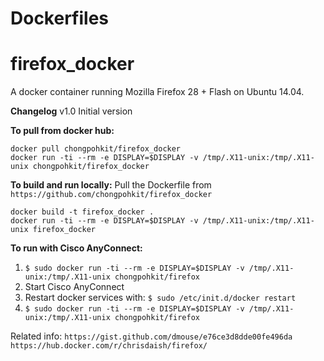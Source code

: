 # Dockerfiles
# firefox_docker

A docker container running Mozilla Firefox 28 +  Flash on Ubuntu 14.04.

**Changelog**
v1.0 Initial version

**To pull from docker hub:**
~~~
docker pull chongpohkit/firefox_docker
docker run -ti --rm -e DISPLAY=$DISPLAY -v /tmp/.X11-unix:/tmp/.X11-unix chongpohkit/firefox_docker
~~~


**To build and run locally:**
Pull the Dockerfile from `https://github.com/chongpohkit/firefox_docker`
~~~
docker build -t firefox_docker .
docker run -ti --rm -e DISPLAY=$DISPLAY -v /tmp/.X11-unix:/tmp/.X11-unix firefox_docker
~~~




**To run with Cisco AnyConnect:**
1. `$ sudo docker run -ti --rm -e DISPLAY=$DISPLAY -v /tmp/.X11-unix:/tmp/.X11-unix chongpohkit/firefox`
2. Start Cisco AnyConnect
3. Restart docker services with: `$ sudo /etc/init.d/docker restart`
4. `$ sudo docker run -ti --rm -e DISPLAY=$DISPLAY -v /tmp/.X11-unix:/tmp/.X11-unix chongpohkit/firefox`


Related info:
`https://gist.github.com/dmouse/e76ce3d8dde00fe496da`
`https://hub.docker.com/r/chrisdaish/firefox/`
